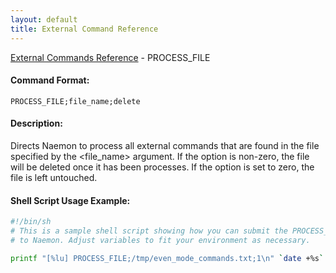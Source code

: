 ```yaml
---
layout: default
title: External Command Reference
---
```


<!--
************************************************
* AUTO GENERATED PAGE - USE ./update SCRIPT
************************************************
-->

<span class="glyphicon glyphicon-arrow-up"></span><a href="index.html"> External Commands Reference</a> - PROCESS_FILE<br>


#### Command Format:

`PROCESS_FILE;file_name;delete`

#### Description:

Directs Naemon to process all external commands that are found in the file specified by the <file_name> argument. If the <delete> option is non-zero, the file will be deleted once it has been processes. If the <delete> option is set to zero, the file is left untouched.

#### Shell Script Usage Example:

```sh
#!/bin/sh
# This is a sample shell script showing how you can submit the PROCESS_FILE command
# to Naemon. Adjust variables to fit your environment as necessary.

printf "[%lu] PROCESS_FILE;/tmp/even_mode_commands.txt;1\n" `date +%s` > /var/lib/naemon/naemon.cmd
```



